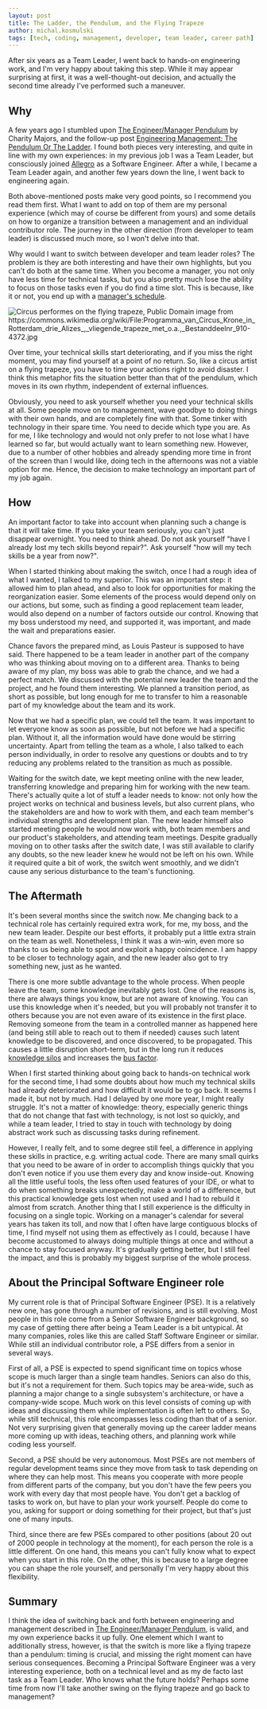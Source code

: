 ```yaml
---
layout: post
title: The Ladder, the Pendulum, and the Flying Trapeze
author: michal.kosmulski
tags: [tech, coding, management, developer, team leader, career path]
---
```

After six years as a Team Leader, I went back to hands-on engineering work, and I'm very happy about taking
this step. While it may appear surprising at first, it was a well-thought-out decision, and actually the second time
already I've performed such a maneuver.

## Why

A few years ago I stumbled upon [The Engineer/Manager Pendulum](https://charity.wtf/2017/05/11/the-engineer-manager-pendulum/)
by Charity Majors, and the follow-up post [Engineering Management: The Pendulum Or The Ladder](https://charity.wtf/2019/01/04/engineering-management-the-pendulum-or-the-ladder/).
I found both pieces very interesting, and quite in line with my own experiences: in my previous job I was a Team Leader,
but consciously joined [Allegro](https://allegro.tech) as a Software Engineer. After a while, I became a Team Leader
again, and another few years down the line, I went back to engineering again.

Both above-mentioned posts make very good points, so I recommend you read them first. What I want to add on top of
them are my personal experience (which may of course be different from yours) and some details on how to organize
a transition between a management and an individual contributor role. The journey in the other direction (from
developer to team leader) is discussed much more, so I won't delve into that.

Why would I want to switch between developer and team leader roles? The problem is they are both interesting and have
their own highlights, but you can't do both at the same time. When you become a manager, you not only have less time
for technical tasks, but you also pretty much lose the ability to focus on those tasks even if you do find a time slot.
This is because, like it or not, you end up with a [manager's schedule](http://www.paulgraham.com/makersschedule.html).

<img src="/img/articles/2023-06-21-ladder-pendulum-flying-trapeze/flying-trapeze-performers.jpg"
     alt ="Circus performes on the flying trapeze, Public Domain image from https://commons.wikimedia.org/wiki/File:Programma_van_Circus_Krone_in_Rotterdam_drie_Alizes_,_vliegende_trapeze_met_o.a.,_Bestanddeelnr_910-4372.jpg"
     class="small-image"/>

Over time, your technical skills start deteriorating, and if you miss the right moment, you may find yourself at
a point of no return. So, like a circus artist on a flying trapeze, you have to time your actions right to avoid
disaster. I think this metaphor fits the situation better than that of the pendulum, which moves in its own rhythm,
independent of external influences.

Obviously, you need to ask yourself whether you need your technical skills at all. Some people move on to management,
wave goodbye to doing things with their own hands, and are completely fine with that. Some tinker with technology in
their spare time. You need to decide which type you are. As for me, I like technology and would not only prefer to not
lose what I have learned so far, but would actually want to learn something new. However, due to a number of other
hobbies and already spending more time in front of the screen than I would like, doing tech in the afternoons was not a
viable option for me. Hence, the decision to make technology an important part of my job again.

## How

An important factor to take into account when planning such a change is that it will take time. If you take your
team seriously, you can't just disappear overnight. You need to think ahead. Do not ask yourself "have I already
lost my tech skills beyond repair?". Ask yourself "how will my tech skills be a year from now?".

When I started thinking about making the switch, once I had a rough idea of what I wanted, I talked to my superior.
This was an important step: it allowed him to plan ahead, and also to look for opportunities for making the
reorganization easier. Some elements of the process would depend only on our actions, but some, such as finding a good
replacement team leader, would also depend on a number of factors outside our control. Knowing that my boss understood
my need, and supported it, was important, and made the wait and preparations easier.

Chance favors the prepared mind, as Louis Pasteur is supposed to have said. There happened to be a team leader in
another part of the company who was thinking about moving on to a different area. Thanks to being aware of my plan,
my boss was able to grab the chance, and we had a perfect match. We discussed with the potential new leader the team
and the project, and he found them interesting. We planned a transition period, as short as possible, but long enough
for me to transfer to him a reasonable part of my knowledge about the team and its work.

Now that we had a specific plan, we could tell the team. It was important to let everyone know as soon as possible, but
not before we had a specific plan. Without it, all the information would have done would be stirring uncertainty. Apart
from telling the team as a whole, I also talked to each person individually, in order to resolve any questions or doubts
and to try reducing any problems related to the transition as much as possible.

Waiting for the switch date, we kept meeting online with the new leader, transferring knowledge and preparing him for
working with the new team. There's actually quite a lot of stuff a leader needs to know: not only how the project
works on technical and business levels, but also current plans, who the stakeholders are and how to work with them,
and each team member's individual strengths and development plan. The new leader himself also started meeting
people he would now work with, both team members and our product's stakeholders, and attending team meetings. Despite
gradually moving on to other tasks after the switch date, I was still available to clarify any doubts, so the new leader
knew he would not be left on his own. While it required quite a bit of work, the switch went smoothly, and we didn't
cause any serious disturbance to the team's functioning.

## The Aftermath

It's been several months since the switch now. Me changing back to a technical role has certainly required extra work,
for me, my boss, and the new team leader. Despite our best efforts, it probably put a little extra strain on the team as
well. Nonetheless, I think it was a win-win, even more so thanks to us being able to spot and exploit a happy
coincidence. I am happy to be closer to technology again, and the new leader also got to try something new, just as he
wanted.

There is one more subtle advantage to the whole process. When people leave the team, some knowledge inevitably gets
lost. One of the reasons is, there are always things you know, but are not aware of knowing. You can use this knowledge
when it's needed, but you will probably not transfer it to others because you are not even aware of its existence in the
first place. Removing someone from the team in a controlled manner as happened here (and being still able to reach out
to them if needed) causes such latent knowledge to be discovered, and once discovered, to be propagated. This causes
a little disruption short-term, but in the long run it reduces [knowledge silos](https://en.wikipedia.org/wiki/Information_silo)
and increases the [bus factor](https://en.wikipedia.org/wiki/Bus_factor).

When I first started thinking about going back to hands-on technical work for the second time, I had some doubts about
how much my technical skills had already deteriorated and how difficult it would be to go back. It seems I made it, but
not by much. Had I delayed by one more year, I might really struggle. It's not a matter of knowledge: theory, especially
generic things that do not change that fast with technology, is not lost so quickly, and while a team leader, I tried
to stay in touch with technology by doing abstract work such as discussing tasks during refinement.

However, I really felt, and to some degree still feel, a difference in applying these skills in practice, e.g. writing
actual code. There are many small quirks that you need to be aware of in order to accomplish things quickly that you
don't even notice if you use them every day and know inside-out. Knowing all the little useful tools, the less often
used features of your IDE, or what to do when something breaks unexpectedly, make a world of a difference, but this
practical knowledge gets lost when not used and I had to rebuild it almost from scratch. Another thing that I still
experience is the difficulty in focusing on a single topic. Working on a manager's calendar for several years has taken
its toll, and now that I often have large contiguous blocks of time, I find myself not using them as effectively as I
could, because I have become accustomed to always doing multiple things at once and without a chance to stay focused
anyway. It's gradually getting better, but I still feel the impact, and this is probably my biggest surprise of the
whole process.

## About the Principal Software Engineer role

My current role is that of Principal Software Engineer (PSE). It is a relatively new one, has gone through a number of
revisions, and is still evolving. Most people in this role come from a Senior Software Engineer background, so my
case of getting there after being a Team Leader is a bit untypical. At many companies, roles like this are called
Staff Software Engineer or similar. While still an individual contributor role, a PSE differs from a senior in several
ways.

First of all, a PSE is expected to spend significant time on topics whose scope is much larger than a single team
handles. Seniors can also do this, but it's not a requirement for them. Such topics may be area-wide, such as planning a
major change to a single subsystem's architecture, or have a company-wide scope. Much work on this level consists of
coming up with ideas and discussing them while implementation is often left to others. So, while still technical, this
role encompasses less coding than that of a senior. Not very surprising given that generally moving up the career ladder
means more coming up with ideas, teaching others, and planning work while coding less yourself.

Second, a PSE should be very autonomous. Most PSEs are not members of regular development teams since they move from
task to task depending on where they can help most. This means you cooperate with more people from different parts of
the company, but you don't have the few peers you work with every day that most people have. You don't get a backlog
of tasks to work on, but have to plan your work yourself. People do come to you, asking for support or doing something
for their project, but that's just one of many inputs.

Third, since there are few PSEs compared to other positions (about 20 out of 2000 people in technology at the moment),
for each person the role is a little different. On one hand, this means you can't fully know what to expect when you
start in this role. On the other, this is because to a large degree you can shape the role yourself, and personally I'm
very happy about this flexibility.

## Summary

I think the idea of switching back and forth between engineering and management described in
[The Engineer/Manager Pendulum](https://charity.wtf/2017/05/11/the-engineer-manager-pendulum/),
is valid, and my own experience backs it up fully. One element which I want to additionally stress, however, is that
the switch is more like a flying trapeze than a pendulum: timing is crucial, and missing the right moment can have
serious consequences. Becoming a Principal Software Engineer was a very interesting experience, both on a technical
level and as my de facto last task as a Team Leader. Who knows what the future holds? Perhaps some time from now I'll
take another swing on the flying trapeze and go back to management?
